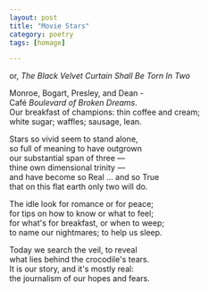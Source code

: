 ```yaml
---
layout: post
title: "Movie Stars"
category: poetry
tags: [homage]

---
```

or, *The Black Velvet Curtain Shall Be Torn In Two*


Monroe, Bogart, Presley, and Dean -  
Café *Boulevard of Broken Dreams*.  
Our breakfast of champions: thin coffee and cream;  
white sugar; waffles; sausage, lean.  

Stars so vivid seem to stand alone,  
so full of meaning to have outgrown  
our substantial span of three —  
thine own dimensional trinity —  
and have become so Real … and so True  
that on this flat earth only two will do.  

The idle look for romance or for peace;  
for tips on how to know or what to feel;  
for what's for breakfast, or when to weep;  
to name our nightmares; to help us sleep.  

Today we search the veil, to reveal  
what lies behind the crocodile's tears.  
It is our story, and it's mostly real:   
the journalism of our hopes and fears.  
